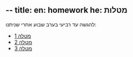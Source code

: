 --
title:
  en: homework
  he: מטלות
--

להגשה עד רביעי בערב שבוע אחרי שניתנו:

- [מטלה 1](exercise01.pdf)
- [מטלה 2](exercise02.pdf)
- [מטלה 3](exercise03.pdf)


